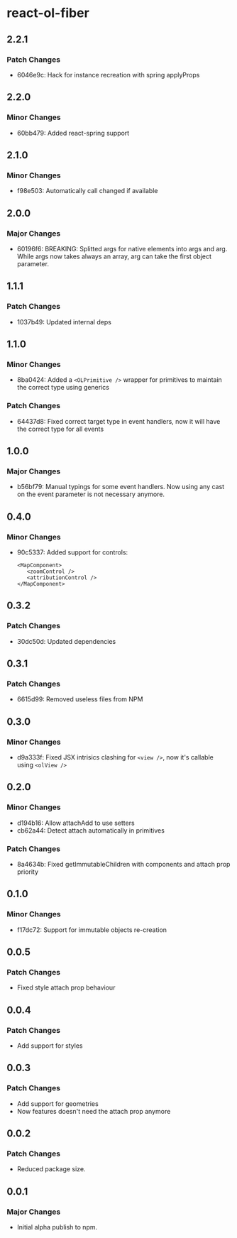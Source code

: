 # react-ol-fiber

## 2.2.1

### Patch Changes

- 6046e9c: Hack for instance recreation with spring applyProps

## 2.2.0

### Minor Changes

- 60bb479: Added react-spring support

## 2.1.0

### Minor Changes

- f98e503: Automatically call changed if available

## 2.0.0

### Major Changes

- 60196f6: BREAKING: Splitted args for native elements into args and arg. While args now takes always an array, arg can take the first object parameter.

## 1.1.1

### Patch Changes

- 1037b49: Updated internal deps

## 1.1.0

### Minor Changes

- 8ba0424: Added a `<OLPrimitive />` wrapper for primitives to maintain the correct type using generics

### Patch Changes

- 64437d8: Fixed correct target type in event handlers, now it will have the correct type for all events

## 1.0.0

### Major Changes

- b56bf79: Manual typings for some event handlers. Now using any cast on the event parameter is not necessary anymore.

## 0.4.0

### Minor Changes

- 90c5337: Added support for controls:

  ```
  <MapComponent>
     <zoomControl />
     <attributionControl />
  </MapComponent>
  ```

## 0.3.2

### Patch Changes

- 30dc50d: Updated dependencies

## 0.3.1

### Patch Changes

- 6615d99: Removed useless files from NPM

## 0.3.0

### Minor Changes

- d9a333f: Fixed JSX intrisics clashing for `<view />`, now it's callable using `<olView />`

## 0.2.0

### Minor Changes

- d194b16: Allow attachAdd to use setters
- cb62a44: Detect attach automatically in primitives

### Patch Changes

- 8a4634b: Fixed getImmutableChildren with components and attach prop priority

## 0.1.0

### Minor Changes

- f17dc72: Support for immutable objects re-creation

## 0.0.5

### Patch Changes

- Fixed style attach prop behaviour

## 0.0.4

### Patch Changes

- Add support for styles

## 0.0.3

### Patch Changes

- Add support for geometries
- Now features doesn't need the attach prop anymore

## 0.0.2

### Patch Changes

- Reduced package size.

## 0.0.1

### Major Changes

- Initial alpha publish to npm.

